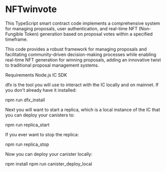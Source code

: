 # NFTwinvote

This TypeScript smart contract code implements a comprehensive system for managing proposals, user authentication, and real-time NFT (Non-Fungible Token) generation based on 
proposal votes within a specified timeframe.

This code provides a robust framework for managing proposals and facilitating community-driven decision-making processes while enabling real-time NFT generation 
for winning proposals, adding an innovative twist to traditional proposal management systems.

Requirements
Node.js
IC SDK


dfx is the tool you will use to interact with the IC locally and on mainnet.
If you don't already have it installed:

npm run dfx_install

Next you will want to start a replica, which is a local instance of the IC that you can deploy your canisters to:

npm run replica_start

If you ever want to stop the replica:

npm run replica_stop

Now you can deploy your canister locally:

npm install
npm run canister_deploy_local
